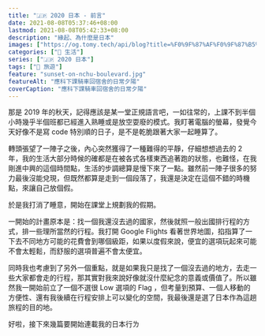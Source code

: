 ```yaml
---
title: "🇯🇵 2020 日本 - 前言"
date: 2021-08-08T05:37:46+08:00
lastmod: 2021-08-08T05:42:33+08:00
description: "緣起、為什麼是日本"
images: ["https://og.tomy.tech/api/blog?title=%F0%9F%87%AF%F0%9F%87%B5%202020%20%E6%97%A5%E6%9C%AC%20-%20%E5%89%8D%E8%A8%80"]
categories: ["🍫 生活"]
series: ["🇯🇵 2020 日本"]
tags: ["🧳 旅遊"]
feature: "sunset-on-nchu-boulevard.jpg"
featureAlt: "應科下課騎車回宿舍的日常夕陽"
coverCaption: "應科下課騎車回宿舍的日常夕陽"
---
```


那是 2019 年的秋天，記得應該是某一堂正規語言吧，一如往常的，上課不到半個小時幾乎半個班都已經進入熟睡或是放空耍廢的模式。我盯著電腦的螢幕，發覺今天好像不是寫 code 特別順的日子，是不是乾脆跟著大家一起睡算了。

轉頭張望了一陣子之後，內心突然獲得了一種難得的平靜，仔細想想過去的 2 年，我的生活大部分時候的確都是在被各式各樣東西追著跑的狀態，也難怪，在我剛進中興的這個時間點，生活的步調總算是慢下來了一點。雖然前一陣子很多的努力最後沒能兌現，但既然都算是走到一個段落了，我還是決定在這個不錯的時機點，來讓自己放個假。

於是我打消了睡意，開始在課堂上規劃我的假期。

一開始的計畫原本是：找一個我還沒去過的國家，然後就照一般出國排行程的方式，排一些理所當然的行程。我打開 Google Flights 看著世界地圖，掐指算了一下去不同地方可能的花費會到哪個級距，如果以度假來說，便宜的選項玩起來可能不會太輕鬆，而舒服的選項普遍不會太便宜。

同時我也考慮到了另外一個重點，就是如果我只是找了一個沒去過的地方，去走一些大家都會走的行程，那其實對我來說好像就沒什麼紀念的意義或價值了。所以雖然我一開始前立了一個不選很 Low 選項的 Flag ，但考量到預算、一個人移動的方便性、還有我後續在行程安排上可以變化的空間，我最後還是選了日本作為這趟旅程的目的地。

好啦，接下來幾篇要開始連載我的日本行ㄌ
